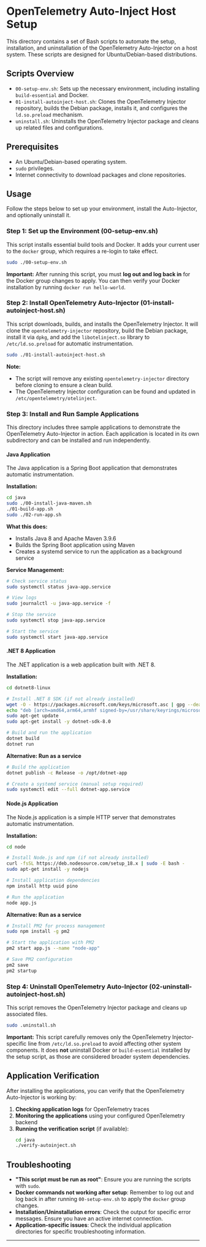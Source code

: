 # OpenTelemetry Auto-Inject Host Setup

This directory contains a set of Bash scripts to automate the setup, installation, and uninstallation of the OpenTelemetry Auto-Injector on a host system. These scripts are designed for Ubuntu/Debian-based distributions.

## Scripts Overview

*   `00-setup-env.sh`: Sets up the necessary environment, including installing `build-essential` and Docker.
*   `01-install-autoinject-host.sh`: Clones the OpenTelemetry Injector repository, builds the Debian package, installs it, and configures the `ld.so.preload` mechanism.
*   `uninstall.sh`: Uninstalls the OpenTelemetry Injector package and cleans up related files and configurations.

## Prerequisites

*   An Ubuntu/Debian-based operating system.
*   `sudo` privileges.
*   Internet connectivity to download packages and clone repositories.

## Usage

Follow the steps below to set up your environment, install the Auto-Injector, and optionally uninstall it.

### Step 1: Set up the Environment (00-setup-env.sh)

This script installs essential build tools and Docker. It adds your current user to the `docker` group, which requires a re-login to take effect.

```bash
sudo ./00-setup-env.sh
```

**Important:** After running this script, you must **log out and log back in** for the Docker group changes to apply. You can then verify your Docker installation by running `docker run hello-world`.

### Step 2: Install OpenTelemetry Auto-Injector (01-install-autoinject-host.sh)

This script downloads, builds, and installs the OpenTelemetry Injector. It will clone the `opentelemetry-injector` repository, build the Debian package, install it via `dpkg`, and add the `libotelinject.so` library to `/etc/ld.so.preload` for automatic instrumentation.

```bash
sudo ./01-install-autoinject-host.sh
```

**Note:**
*   The script will remove any existing `opentelemetry-injector` directory before cloning to ensure a clean build.
*   The OpenTelemetry Injector configuration can be found and updated in `/etc/opentelemetry/otelinject`.

### Step 3: Install and Run Sample Applications

This directory includes three sample applications to demonstrate the OpenTelemetry Auto-Injector in action. Each application is located in its own subdirectory and can be installed and run independently.

#### Java Application

The Java application is a Spring Boot application that demonstrates automatic instrumentation.

**Installation:**
```bash
cd java
sudo ./00-install-java-maven.sh
./01-build-app.sh
sudo ./02-run-app.sh
```

**What this does:**
*   Installs Java 8 and Apache Maven 3.9.6
*   Builds the Spring Boot application using Maven
*   Creates a systemd service to run the application as a background service

**Service Management:**
```bash
# Check service status
sudo systemctl status java-app.service

# View logs
sudo journalctl -u java-app.service -f

# Stop the service
sudo systemctl stop java-app.service

# Start the service
sudo systemctl start java-app.service
```

#### .NET 8 Application

The .NET application is a web application built with .NET 8.

**Installation:**
```bash
cd dotnet8-linux

# Install .NET 8 SDK (if not already installed)
wget -O - https://packages.microsoft.com/keys/microsoft.asc | gpg --dearmor -o /usr/share/keyrings/microsoft-archive-keyring.gpg
echo "deb [arch=amd64,arm64,armhf signed-by=/usr/share/keyrings/microsoft-archive-keyring.gpg] https://packages.microsoft.com/repos/microsoft-ubuntu-$(lsb_release -cs)-prod $(lsb_release -cs) main" | sudo tee /etc/apt/sources.list.d/microsoft-prod.list
sudo apt-get update
sudo apt-get install -y dotnet-sdk-8.0

# Build and run the application
dotnet build
dotnet run
```

**Alternative: Run as a service**
```bash
# Build the application
dotnet publish -c Release -o /opt/dotnet-app

# Create a systemd service (manual setup required)
sudo systemctl edit --full dotnet-app.service
```

#### Node.js Application

The Node.js application is a simple HTTP server that demonstrates automatic instrumentation.

**Installation:**
```bash
cd node

# Install Node.js and npm (if not already installed)
curl -fsSL https://deb.nodesource.com/setup_18.x | sudo -E bash -
sudo apt-get install -y nodejs

# Install application dependencies
npm install http uuid pino

# Run the application
node app.js
```

**Alternative: Run as a service**
```bash
# Install PM2 for process management
sudo npm install -g pm2

# Start the application with PM2
pm2 start app.js --name "node-app"

# Save PM2 configuration
pm2 save
pm2 startup
```

### Step 4: Uninstall OpenTelemetry Auto-Injector (02-uninstall-autoinject-host.sh)

This script removes the OpenTelemetry Injector package and cleans up associated files.

```bash
sudo .uninstall.sh
```

**Important:** This script carefully removes only the OpenTelemetry Injector-specific line from `/etc/ld.so.preload` to avoid affecting other system components. It does **not** uninstall Docker or `build-essential` installed by the setup script, as those are considered broader system dependencies.

## Application Verification

After installing the applications, you can verify that the OpenTelemetry Auto-Injector is working by:

1. **Checking application logs** for OpenTelemetry traces
2. **Monitoring the applications** using your configured OpenTelemetry backend
3. **Running the verification script** (if available):
   ```bash
   cd java
   ./verify-autoinject.sh
   ```

## Troubleshooting

*   **"This script must be run as root"**: Ensure you are running the scripts with `sudo`.
*   **Docker commands not working after setup**: Remember to log out and log back in after running `00-setup-env.sh` to apply the `docker` group changes.
*   **Installation/Uninstallation errors**: Check the output for specific error messages. Ensure you have an active internet connection.
*   **Application-specific issues**: Check the individual application directories for specific troubleshooting information.

---